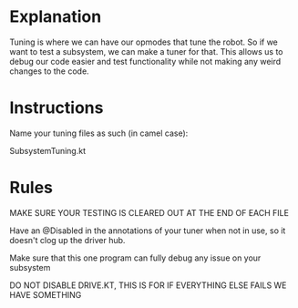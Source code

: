 # Explanation

Tuning is where we can have our opmodes that tune the robot. So if we want to test a subsystem, we can make a tuner for that. This allows us to debug our code easier and test functionality while not making any weird changes to the code. 

# Instructions

Name your tuning files as such (in camel case):

SubsystemTuning.kt


# Rules

MAKE SURE YOUR TESTING IS CLEARED OUT AT THE END OF EACH FILE

Have an @Disabled in the annotations of your tuner when not in use, so it doesn't clog up the driver hub.

Make sure that this one program can fully debug any issue on your subsystem 


DO NOT DISABLE DRIVE.KT, THIS IS FOR IF EVERYTHING ELSE FAILS WE HAVE SOMETHING


